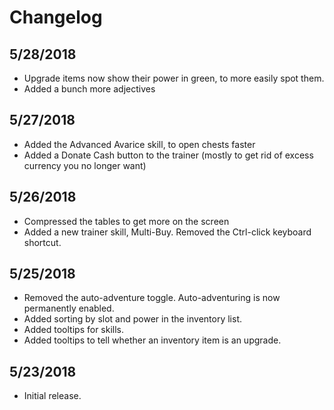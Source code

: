 # Changelog

## 5/28/2018

* Upgrade items now show their power in green, to more easily spot them.
* Added a bunch more adjectives

## 5/27/2018

* Added the Advanced Avarice skill, to open chests faster
* Added a Donate Cash button to the trainer (mostly to get rid of excess currency you no longer want)

## 5/26/2018

* Compressed the tables to get more on the screen
* Added a new trainer skill, Multi-Buy. Removed the Ctrl-click keyboard shortcut.

## 5/25/2018

* Removed the auto-adventure toggle. Auto-adventuring is now permanently enabled.
* Added sorting by slot and power in the inventory list.
* Added tooltips for skills.
* Added tooltips to tell whether an inventory item is an upgrade.

## 5/23/2018

* Initial release.